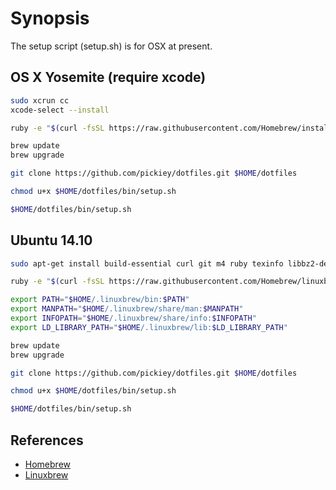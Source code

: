 Synopsis
========

The setup script (setup.sh) is for OSX at present.

OS X Yosemite (require xcode)
-------------------------------

```sh
sudo xcrun cc
xcode-select --install

ruby -e "$(curl -fsSL https://raw.githubusercontent.com/Homebrew/install/master/install)"

brew update
brew upgrade

git clone https://github.com/pickiey/dotfiles.git $HOME/dotfiles

chmod u+x $HOME/dotfiles/bin/setup.sh

$HOME/dotfiles/bin/setup.sh
```



Ubuntu 14.10
-------------------------------

```sh
sudo apt-get install build-essential curl git m4 ruby texinfo libbz2-dev libcurl4-openssl-dev libexpat-dev libncurses-dev zlib1g-dev

ruby -e "$(curl -fsSL https://raw.githubusercontent.com/Homebrew/linuxbrew/go/install)"

export PATH="$HOME/.linuxbrew/bin:$PATH"
export MANPATH="$HOME/.linuxbrew/share/man:$MANPATH"
export INFOPATH="$HOME/.linuxbrew/share/info:$INFOPATH"
export LD_LIBRARY_PATH="$HOME/.linuxbrew/lib:$LD_LIBRARY_PATH"

brew update
brew upgrade

git clone https://github.com/pickiey/dotfiles.git $HOME/dotfiles

chmod u+x $HOME/dotfiles/bin/setup.sh

$HOME/dotfiles/bin/setup.sh
```



References
----------

- [Homebrew](http://brew.sh/index_ja.html)
- [Linuxbrew](https://github.com/Homebrew/linuxbrew)
